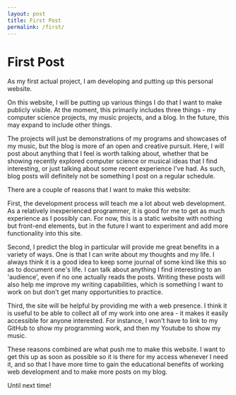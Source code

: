 ```yaml
---
layout: post
title: First Post
permalink: /first/
---
```


# First Post

As my first actual project, I am developing and putting up this personal website. 

On this website, I will be putting up various things I do that I want to make publicly visible. At the moment, this primarily includes three things - my computer science projects, my music projects, and a blog. In the future, this may expand to include other things.

The projects will just be demonstrations of my programs and showcases of my music, but the blog is more of an open and creative pursuit. Here, I will post about anything that I feel is worth talking about, whether that be showing recently explored computer science or musical ideas that I find interesting, or just talking about some recent experience I've had. As such, blog posts will definitely not be something I post on a regular schedule.

There are a couple of reasons that I want to make this website:

First, the development process will teach me a lot about web development. As a relatively inexperienced programmer, it is good for me to get as much experience as I possibly can. For now, this is a static website with nothing but front-end elements, but in the future I want to experiment and add more functionality into this site.

Second, I predict the blog in particular will provide me great benefits in a variety of ways. One is that I can write about my thoughts and my life. I always think it is a good idea to keep some journal of some kind like this so as to document one's life. I can talk about anything I find interesting to an 'audience', even if no one actually reads the posts. Writing these posts will also help me improve my writing capabilities, which is something I want to work on but don't get many opportunities to practice.

Third, the site will be helpful by providing me with a web presence. I think it is useful to be able to collect all of my work into one area - it makes it easily accessible for anyone interested. For instance, I won't have to link to my GitHub to show my programming work, and then my Youtube to show my music.

These reasons combined are what push me to make this website. I want to get this up as soon as possible so it is there for my access whenever I need it, and so that I have more time to gain the educational benefits of working web development and to make more posts on my blog.

Until next time!